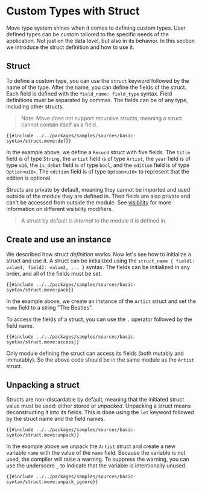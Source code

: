# Custom Types with Struct

Move type system shines when it comes to defining custom types. User defined types can be custom tailored to the specific needs of the application. Not just on the data level, but also in its behavior. In this section we introduce the struct definition and how to use it.

## Struct

To define a custom type, you can use the `struct` keyword followed by the name of the type. After the name, you can define the fields of the struct. Each field is defined with the `field_name: field_type` syntax. Field definitions must be separated by commas. The fields can be of any type, including other structs.

> Note: Move does not support recursive structs, meaning a struct cannot contain itself as a field.

```move
{{#include ../../packages/samples/sources/basic-syntax/struct.move:def}}
```

In the example above, we define a `Record` struct with five fields. The `title` field is of type `String`, the `artist` field is of type `Artist`, the `year` field is of type `u16`, the `is_debut` field is of type `bool`, and the `edition` field is of type `Option<u16>`. The `edition` field is of type `Option<u16>` to represent that the edition is optional.

Structs are private by default, meaning they cannot be imported and used outside of the module they are defined in. Their fields are also private and can't be accessed from outside the module. See [visibility](./visibility.md) for more information on different visibility modifiers.

> A struct by default is *internal* to the module it is defined in.

## Create and use an instance

We described how struct *definition* works. Now let's see how to initialize a struct and use it. A struct can be initialized using the `struct_name { field1: value1, field2: value2, ... }` syntax. The fields can be initialized in any order, and all of the fields must be set.

```move
{{#include ../../packages/samples/sources/basic-syntax/struct.move:pack}}
```

In the example above, we create an instance of the `Artist` struct and set the `name` field to a string "The Beatles".

To access the fields of a struct, you can use the `.` operator followed by the field name.

```move
{{#include ../../packages/samples/sources/basic-syntax/struct.move:access}}
```

Only module defining the struct can access its fields (both mutably and immutably). So the above code should be in the same module as the `Artist` struct.

<!-- ## Accessing Fields

Struct fields are private and can be accessed only by the module defining the struct. To access the fields of a struct, you can use the `.` operator followed by the field name.

```move
# anchor: access
{{#include ../../packages/samples/sources/basic-syntax/struct.move:access}}
```
-->

## Unpacking a struct

Structs are non-discardable by default, meaning that the initiated struct value must be used: either stored or *unpacked*. Unpacking a struct means deconstructing it into its fields. This is done using the `let` keyword followed by the struct name and the field names.

```move
{{#include ../../packages/samples/sources/basic-syntax/struct.move:unpack}}
```

In the example above we unpack the `Artist` struct and create a new variable `name` with the value of the `name` field. Because the variable is not used, the compiler will raise a warning. To suppress the warning, you can use the underscore `_` to indicate that the variable is intentionally unused.

```move
{{#include ../../packages/samples/sources/basic-syntax/struct.move:unpack_ignore}}
```
